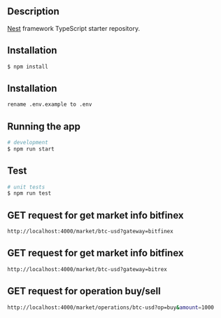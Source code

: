 
## Description

[Nest](https://github.com/nestjs/nest) framework TypeScript starter repository.

## Installation

```bash
$ npm install
```

## Installation

```bash
rename .env.example to .env
```

## Running the app

```bash
# development
$ npm run start

```

## Test

```bash
# unit tests
$ npm run test

```
## GET request for get market info bitfinex

```bash
http://localhost:4000/market/btc-usd?gateway=bitfinex
```

## GET request for get market info bitfinex

```bash
http://localhost:4000/market/btc-usd?gateway=bitrex
```



## GET request for operation buy/sell

```bash
http://localhost:4000/market/operations/btc-usd?op=buy&amount=1000
```




